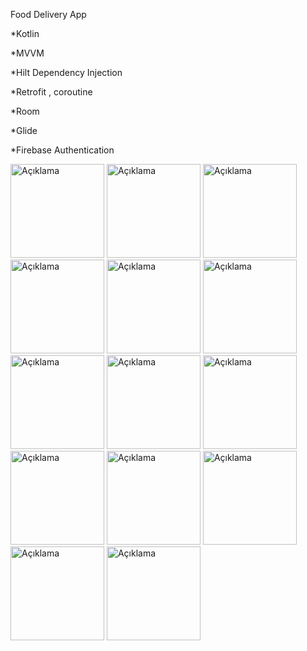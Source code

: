 Food Delivery App

*Kotlin

*MVVM

*Hilt Dependency Injection

*Retrofit , coroutine

*Room

*Glide

*Firebase Authentication


<img src="https://i.imgur.com/meS8znA.jpg" alt="Açıklama" width="150">  <img src="https://i.imgur.com/HP4kx1s.jpg" alt="Açıklama" width="150">
<img src="https://i.imgur.com/6tEFYIm.jpg" alt="Açıklama" width="150">  <img src="https://i.imgur.com/EaMDGC7.jpg" alt="Açıklama" width="150">
<img src="https://i.imgur.com/c16cWqu.jpg" alt="Açıklama" width="150">  <img src="https://i.imgur.com/CPEXv1i.jpg" alt="Açıklama" width="150">
<img src="https://i.imgur.com/6hPBDmn.jpg" alt="Açıklama" width="150">  <img src="https://i.imgur.com/D9hdhk5.jpg" alt="Açıklama" width="150">
<img src="https://i.imgur.com/XGJhGjx.jpg" alt="Açıklama" width="150">  <img src="https://i.imgur.com/PMgUiAB.jpg" alt="Açıklama" width="150">
<img src="https://i.imgur.com/fw4BD4h.jpg" alt="Açıklama" width="150">  <img src="https://i.imgur.com/VO1NZjZ.jpg" alt="Açıklama" width="150">
<img src="https://i.imgur.com/lfe6nkW.jpg" alt="Açıklama" width="150">  <img src="https://i.imgur.com/E7AIRj4.jpg" alt="Açıklama" width="150">


